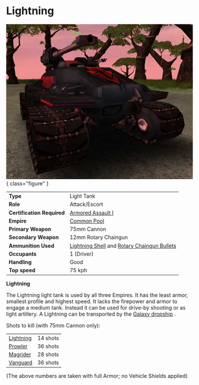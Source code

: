 # Lightning

![Lightning](../images/Lightning.jpg){ class="figure" }

|                            |                                                                                                                             |
| -------------------------- | --------------------------------------------------------------------------------------------------------------------------- |
| **Type**                   | Light Tank                                                                                                                  |
| **Role**                   | Attack/Escort                                                                                                               |
| **Certification Required** | [Armored Assault I](../certifications/Armored_Assault_I.md)                                                                 |
| **Empire**                 | [Common Pool](../terminology/Common_Pool.md)                                                                                |
| **Primary Weapon**         | 75mm Cannon                                                                                                                 |
| **Secondary Weapon**       | 12mm Rotary Chaingun                                                                                                        |
| **Ammunition Used**        | [Lightning Shell](../ammunition/Lightning_Shell.md) and [Rotary Chaingun Bullets](../ammunition/Rotary_Chaingun_Bullets.md) |
| **Occupants**              | 1 (Driver)                                                                                                                  |
| **Handling**               | Good                                                                                                                        |
| **Top speed**              | 75 kph                                                                                                                      |

**Lightning**

The Lightning light tank is used by all three Empires. It has the least armor,
smallest profile and highest speed. It lacks the firepower and armor to engage a
medium tank. Instead it can be used for drive-by shooting or as light artillery.
A Lightning can be transported by the [Galaxy dropship](Galaxy.md) .

Shots to kill (with 75mm Cannon only):

|                           |          |
| ------------------------- | -------- |
| [Lightning](Lightning.md) | 14 shots |
| [Prowler](Prowler.md)     | 36 shots |
| [Magrider](Magrider.md)   | 28 shots |
| [Vanguard](Vanguard.md)   | 36 shots |

(The above numbers are taken with full Armor; no Vehicle Shields applied)
